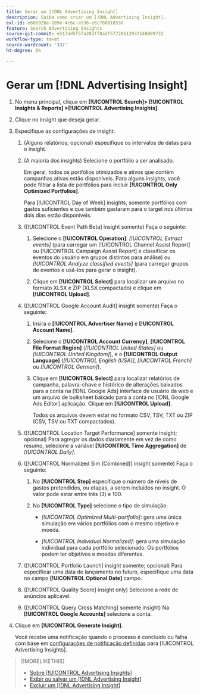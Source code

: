 ```yaml
---
title: Gerar um [!DNL Advertising Insight]
description: Saiba como criar um [!DNL Advertising Insight].
exl-id: e6b692be-189e-4c6c-a536-e6c78801853d
feature: Search Advertising Insights
source-git-commit: e517dd5f5fa283ff8a2f57728612937148889732
workflow-type: tm+mt
source-wordcount: '337'
ht-degree: 0%

---
```


# Gerar um [!DNL Advertising Insight]

1. No menu principal, clique em **[!UICONTROL Search]> [!UICONTROL Insights & Reports] >[!UICONTROL Advertising Insights]**.

2. Clique no insight que deseja gerar.

3. Especifique as configurações de insight:

   1. (Alguns relatórios; opcional) especifique os intervalos de datas para o insight.

   2. (A maioria dos insights) Selecione o portfólio a ser analisado.

      Em geral, todos os portfólios otimizados e ativos que contêm campanhas ativas estão disponíveis. Para alguns insights, você pode filtrar a lista de portfólios para incluir **[!UICONTROL Only Optimized Portfolios]**.

      Para [!UICONTROL Day of Week] insights, somente portfólios com gastos suficientes e que também gastaram para o target nos últimos dois dias estão disponíveis.

   3. ([!UICONTROL Event Path Beta] insight somente) Faça o seguinte:

      1. Selecione o **[!UICONTROL Operation]**: *[!UICONTROL Extract events]* (para carregar um [!UICONTROL Channel Assist Report] ou [!UICONTROL Campaign Assist Report] e classificar os eventos do usuário em grupos distintos para análise) ou *[!UICONTROL Analyze classified events]* (para carregar grupos de eventos e usá-los para gerar o insight).

      1. Clique em **[!UICONTROL Select]** para localizar um arquivo no formato XLSX e ZIP (XLSX compactado) e clique em **[!UICONTROL Upload]**.

   4. ([!UICONTROL Google Account Audit] insight somente) Faça o seguinte:

      1. Insira o **[!UICONTROL Advertiser Name]** e **[!UICONTROL Account Name]**.

      1. Selecione o **[!UICONTROL Account Currency]**, **[!UICONTROL File Format Region]** (*[!UICONTROL United States]* ou *[!UICONTROL United Kingdom]*), e o **[!UICONTROL Output Language]** (*[!UICONTROL English (USA)]*, *[!UICONTROL French]* ou *[!UICONTROL German]*).

      1. Clique em **[!UICONTROL Select]** para localizar relatórios de campanha, palavra-chave e histórico de alterações baixados para a conta na [!DNL Google Ads] interface de usuário da web e um arquivo de bulksheet baixado para a conta no [!DNL Google Ads Editor] aplicação. Clique em **[!UICONTROL Upload]**.

         Todos os arquivos devem estar no formato CSV, TSV, TXT ou ZIP (CSV, TSV ou TXT compactados).

   5. ([!UICONTROL Location Target Performance] somente insight; opcional) Para agregar os dados diariamente em vez de como resumo, selecione a variável **[!UICONTROL Time Aggregation]** de *[!UICONTROL Daily]*.

   6. ([!UICONTROL Normalized Sim (Combined)] insight somente) Faça o seguinte:

      1. No **[!UICONTROL Step]** especifique o número de níveis de gastos pretendidos, ou etapas, a serem incluídos no insight. O valor pode estar entre três (3) e 100.

      1. No **[!UICONTROL Type]** selecione o tipo de simulação:

         * *[!UICONTROL Optimized Multi-portfolio]*: gera uma única simulação em vários portfólios com o mesmo objetivo e moeda.

         * *[!UICONTROL Individual Normalized]*: gera uma simulação individual para cada portfólio selecionado. Os portfólios podem ter objetivos e moedas diferentes.

   7. ([!UICONTROL Portfolio Launch] insight somente; opcional) Para especificar uma data de lançamento no futuro, especifique uma data no campo **[!UICONTROL Optional Date]** campo.

   8. ([!UICONTROL Quality Score] insight only) Selecione a rede de anúncios aplicável.

   9. ([!UICONTROL Query Cross Matching] somente insight) Na **[!UICONTROL Google Accounts]** selecione a conta.

4. Clique em **[!UICONTROL Generate Insight]**.

   Você recebe uma notificação quando o processo é concluído ou falha com base em [configurações de notificação definidas](/help/search-social-commerce/notifications/notification-edit.md) para [!UICONTROL Advertising Insights].

>[!MORELIKETHIS]
>
>* [Sobre [!UICONTROL Advertising Insights]](insight-about.md)
>* [Exibir ou salvar um [!DNL Advertising Insight]](insight-view-save.md)
>* [Excluir um [!DNL Advertising Insight]](insight-delete.md)
